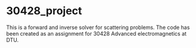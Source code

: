 # 30428_project
This is a forward and inverse solver for scattering problems.
The code has been created as an assignment for 30428 Advanced electromagnetics at DTU.
